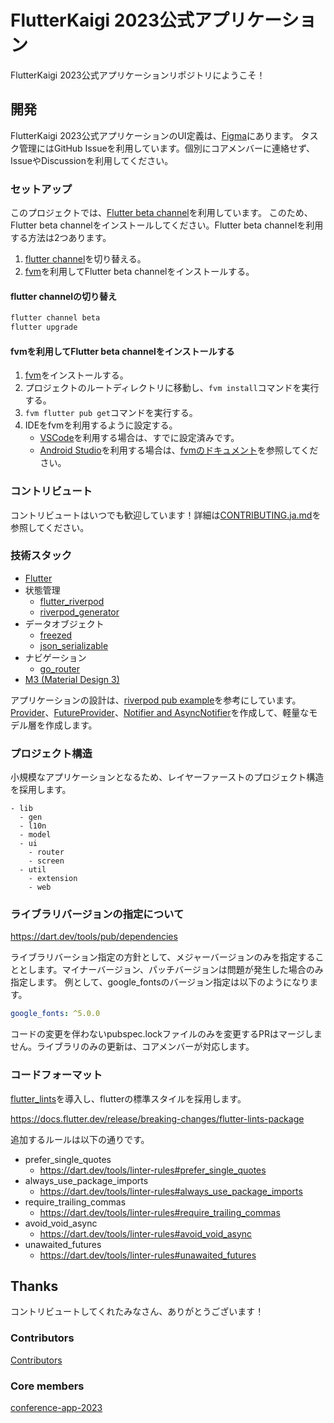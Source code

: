 # FlutterKaigi 2023公式アプリケーション

FlutterKaigi 2023公式アプリケーションリポジトリにようこそ！

## 開発

FlutterKaigi 2023公式アプリケーションのUI定義は、[Figma](https://www.figma.com/file/x71sECvdnsw8RTfKG0E4fB/FlutterKaigi-2023-App?type=design&node-id=11%3A1833&t=Dpxy1yUZMefElIjg-1)にあります。
タスク管理にはGitHub Issueを利用しています。個別にコアメンバーに連絡せず、IssueやDiscussionを利用してください。

### セットアップ

このプロジェクトでは、[Flutter beta channel](https://github.com/flutter/flutter/wiki/Roadmap#releases)を利用しています。
このため、Flutter beta channelをインストールしてください。Flutter beta channelを利用する方法は2つあります。

1. [flutter channel](https://docs.flutter.dev/release/upgrade#switching-flutter-channels)を切り替える。
2. [fvm](https://fvm.app/)を利用してFlutter beta channelをインストールする。

#### flutter channelの切り替え

```bash
flutter channel beta
flutter upgrade
```

#### fvmを利用してFlutter beta channelをインストールする

1. [fvm](https://fvm.app/docs/getting_started/installation)をインストールする。
2. プロジェクトのルートディレクトリに移動し、`fvm install`コマンドを実行する。
3. `fvm flutter pub get`コマンドを実行する。
4. IDEをfvmを利用するように設定する。
    - [VSCode](https://code.visualstudio.com/)を利用する場合は、すでに設定済みです。
    - [Android Studio](https://developer.android.com/studio)を利用する場合は、[fvmのドキュメント](https://fvm.app/docs/getting_started/configuration/#android-studio)を参照してください。

### コントリビュート

コントリビュートはいつでも歓迎しています！詳細は[CONTRIBUTING.ja.md](./CONTRIBUTING.ja.md)を参照してください。

### 技術スタック

- [Flutter](https://flutter.dev/)
- 状態管理
  - [flutter_riverpod](https://pub.dev/packages/flutter_riverpod)
  - [riverpod_generator](https://pub.dev/packages/riverpod_generator)
- データオブジェクト
  - [freezed](https://pub.dev/packages/freezed)
  - [json_serializable](https://pub.dev/packages/json_serializable)
- ナビゲーション
  - [go_router](https://pub.dev/packages/go_router)
- [M3 (Material Design 3)](https://m3.material.io/)

アプリケーションの設計は、[riverpod pub example](https://github.com/rrousselGit/riverpod/tree/riverpod-v2.3.2/examples/pub)を参考にしています。
[Provider](https://docs-v2.riverpod.dev/docs/providers/provider)、[FutureProvider](https://docs-v2.riverpod.dev/docs/providers/future_provider)、[Notifier and AsyncNotifier](https://docs-v2.riverpod.dev/docs/providers/notifier_provider)を作成して、軽量なモデル層を作成します。

### プロジェクト構造

小規模なアプリケーションとなるため、レイヤーファーストのプロジェクト構造を採用します。


```
- lib
  - gen
  - l10n
  - model
  - ui
    - router
    - screen
  - util
    - extension
    - web
```

### ライブラリバージョンの指定について

https://dart.dev/tools/pub/dependencies

ライブラリバーション指定の方針として、メジャーバージョンのみを指定することとします。マイナーバージョン、パッチバージョンは問題が発生した場合のみ指定します。
例として、google_fontsのバージョン指定は以下のようになります。

```yaml
google_fonts: ^5.0.0
```

コードの変更を伴わないpubspec.lockファイルのみを変更するPRはマージしません。ライブラリのみの更新は、コアメンバーが対応します。

### コードフォーマット

[flutter_lints](https://pub.dev/packages/flutter_lints)を導入し、flutterの標準スタイルを採用します。

https://docs.flutter.dev/release/breaking-changes/flutter-lints-package

追加するルールは以下の通りです。

* prefer_single_quotes
  * https://dart.dev/tools/linter-rules#prefer_single_quotes
* always_use_package_imports
  * https://dart.dev/tools/linter-rules#always_use_package_imports
* require_trailing_commas
  * https://dart.dev/tools/linter-rules#require_trailing_commas
* avoid_void_async
  * https://dart.dev/tools/linter-rules#avoid_void_async
* unawaited_futures
  * https://dart.dev/tools/linter-rules#unawaited_futures

## Thanks

コントリビュートしてくれたみなさん、ありがとうございます！

### Contributors

[Contributors](https://github.com/FlutterKaigi/conference-app-2023/graphs/contributors)

### Core members

[conference-app-2023](https://github.com/orgs/FlutterKaigi/teams/conference-app-2023)
